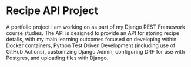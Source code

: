# Recipe API Project

A portfolio project I am working on as part of my Django REST Framework course studies. The API is designed to provide an API for storing recipe details, with my main learning outcomes focused on developing within Docker containers, Python Test Driven Development (including use of GitHub Actions), customizing Django Admin, configuring DRF for use with Postgres, and uploading files with Django.
